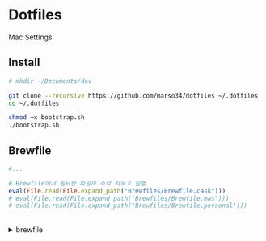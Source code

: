 # Dotfiles

Mac Settings


## Install 

```sh
# mkdir ~/Documents/dev

git clone --recursive https://github.com/marso34/dotfiles ~/.dotfiles
cd ~/.dotfiles

chmod +x bootstrap.sh
./bootstrap.sh
```

## Brewfile

```ruby
#...

# Brewfile에서 필요한 파일의 주석 지우고 실행
eval(File.read(File.expand_path("Brewfiles/Brewfile.cask")))
# eval(File.read(File.expand_path("Brewfiles/Brewfile.mas")))
# eval(File.read(File.expand_path("Brewfiles/Brewfile.personal")))
```

<br>

<details>
  <summary>brewfile</summary>

  ```ruby
  # brewfile 생성
  brew bundle dump --describe # --describe 자동 주석
  # 지정된 이름으로 brewfile 생성
  brew bundle dump --describe --file='name'

  # brefile 설치
  brew bundle install
  # 특정 이름 brewfile 설치
  brew bundle install --file name
  ```
</details>



